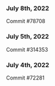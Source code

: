 ### July 8th, 2022

Commit #78708

### July 5th, 2022

Commit #314353


### July 4th, 2022

Commit #72281
